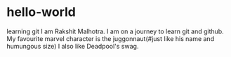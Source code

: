 # hello-world
learning git
I am Rakshit Malhotra.
I am on a journey to learn git and github.
My favourite marvel character is the juggonnaut(#just like his name and humungous size)
I also like Deadpool's swag.
